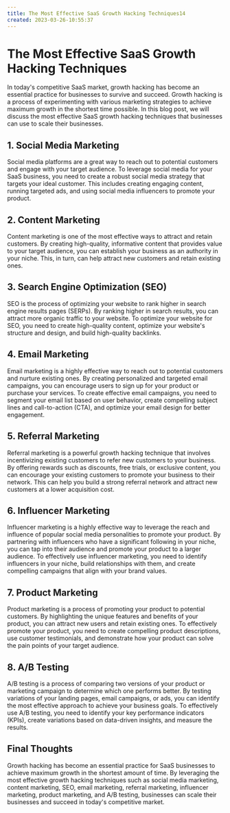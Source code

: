 ```yaml
---
title: The Most Effective SaaS Growth Hacking Techniques14
created: 2023-03-26-10:55:37
---
```


# The Most Effective SaaS Growth Hacking Techniques

In today's competitive SaaS market, growth hacking has become an essential practice for businesses to survive and succeed. Growth hacking is a process of experimenting with various marketing strategies to achieve maximum growth in the shortest time possible. In this blog post, we will discuss the most effective SaaS growth hacking techniques that businesses can use to scale their businesses.


## 1. Social Media Marketing

Social media platforms are a great way to reach out to potential customers and engage with your target audience. To leverage social media for your SaaS business, you need to create a robust social media strategy that targets your ideal customer. This includes creating engaging content, running targeted ads, and using social media influencers to promote your product.


## 2. Content Marketing

Content marketing is one of the most effective ways to attract and retain customers. By creating high-quality, informative content that provides value to your target audience, you can establish your business as an authority in your niche. This, in turn, can help attract new customers and retain existing ones.


## 3. Search Engine Optimization (SEO)

SEO is the process of optimizing your website to rank higher in search engine results pages (SERPs). By ranking higher in search results, you can attract more organic traffic to your website. To optimize your website for SEO, you need to create high-quality content, optimize your website's structure and design, and build high-quality backlinks.


## 4. Email Marketing

Email marketing is a highly effective way to reach out to potential customers and nurture existing ones. By creating personalized and targeted email campaigns, you can encourage users to sign up for your product or purchase your services. To create effective email campaigns, you need to segment your email list based on user behavior, create compelling subject lines and call-to-action (CTA), and optimize your email design for better engagement.


## 5. Referral Marketing

Referral marketing is a powerful growth hacking technique that involves incentivizing existing customers to refer new customers to your business. By offering rewards such as discounts, free trials, or exclusive content, you can encourage your existing customers to promote your business to their network. This can help you build a strong referral network and attract new customers at a lower acquisition cost.


## 6. Influencer Marketing

Influencer marketing is a highly effective way to leverage the reach and influence of popular social media personalities to promote your product. By partnering with influencers who have a significant following in your niche, you can tap into their audience and promote your product to a larger audience. To effectively use influencer marketing, you need to identify influencers in your niche, build relationships with them, and create compelling campaigns that align with your brand values.


## 7. Product Marketing

Product marketing is a process of promoting your product to potential customers. By highlighting the unique features and benefits of your product, you can attract new users and retain existing ones. To effectively promote your product, you need to create compelling product descriptions, use customer testimonials, and demonstrate how your product can solve the pain points of your target audience.


## 8. A/B Testing

A/B testing is a process of comparing two versions of your product or marketing campaign to determine which one performs better. By testing variations of your landing pages, email campaigns, or ads, you can identify the most effective approach to achieve your business goals. To effectively use A/B testing, you need to identify your key performance indicators (KPIs), create variations based on data-driven insights, and measure the results.


## Final Thoughts

Growth hacking has become an essential practice for SaaS businesses to achieve maximum growth in the shortest amount of time. By leveraging the most effective growth hacking techniques such as social media marketing, content marketing, SEO, email marketing, referral marketing, influencer marketing, product marketing, and A/B testing, businesses can scale their businesses and succeed in today's competitive market.

